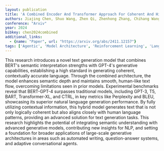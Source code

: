 ```yaml
---
layout: publication
title: 'A Combined Encoder And Transformer Approach For Coherent And High-quality Text Generation'
authors: Jiajing Chen, Shuo Wang, Zhen Qi, Zhenhong Zhang, Chihang Wang, Hongye Zheng
conference: "Arxiv"
year: 2024
bibkey: chen2024combined
additional_links:
  - {name: "Paper", url: "https://arxiv.org/abs/2411.12157"}
tags: ['Agentic', 'Model Architecture', 'Reinforcement Learning', 'Language Modeling', 'GPT', 'Pretraining Methods', 'BERT', 'Transformer', 'Applications']
---
```

This research introduces a novel text generation model that combines BERT's
semantic interpretation strengths with GPT-4's generative capabilities,
establishing a high standard in generating coherent, contextually accurate
language. Through the combined architecture, the model enhances semantic depth
and maintains smooth, human-like text flow, overcoming limitations seen in
prior models. Experimental benchmarks reveal that BERT-GPT-4 surpasses
traditional models, including GPT-3, T5, BART, Transformer-XL, and CTRL, in key
metrics like Perplexity and BLEU, showcasing its superior natural language
generation performance. By fully utilizing contextual information, this hybrid
model generates text that is not only logically coherent but also aligns
closely with human language patterns, providing an advanced solution for text
generation tasks. This research highlights the potential of integrating
semantic understanding with advanced generative models, contributing new
insights for NLP, and setting a foundation for broader applications of
large-scale generative architectures in areas such as automated writing,
question-answer systems, and adaptive conversational agents.
